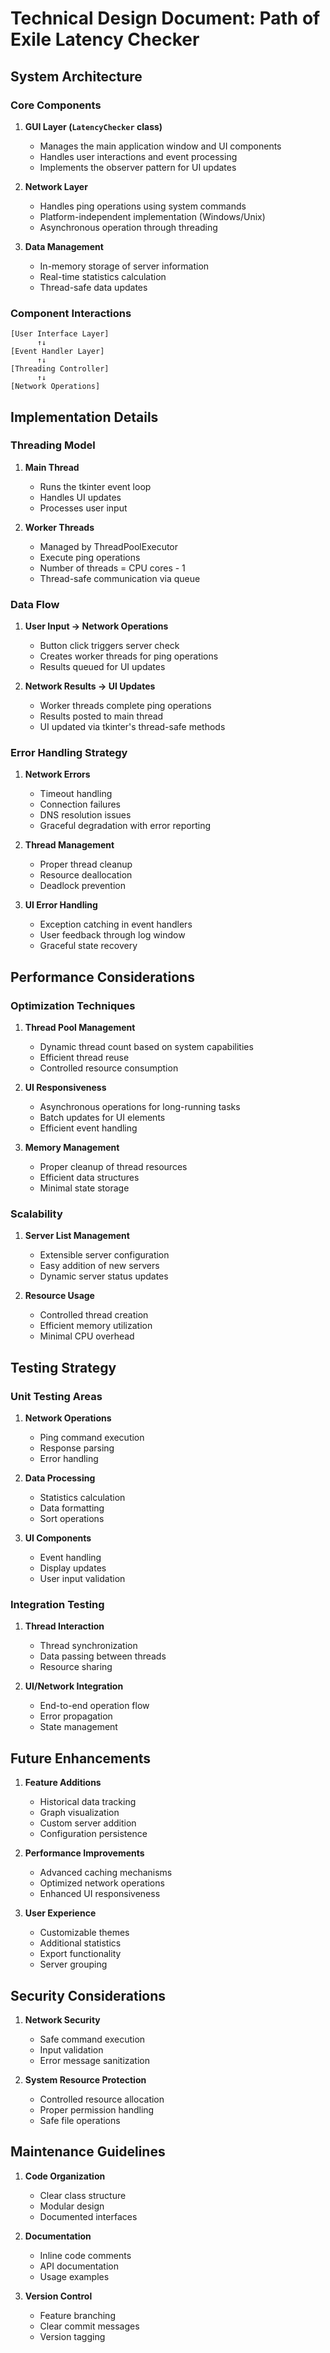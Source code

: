 # Technical Design Document: Path of Exile Latency Checker

## System Architecture

### Core Components

1. **GUI Layer (`LatencyChecker` class)**
   - Manages the main application window and UI components
   - Handles user interactions and event processing
   - Implements the observer pattern for UI updates

2. **Network Layer**
   - Handles ping operations using system commands
   - Platform-independent implementation (Windows/Unix)
   - Asynchronous operation through threading

3. **Data Management**
   - In-memory storage of server information
   - Real-time statistics calculation
   - Thread-safe data updates

### Component Interactions

```
[User Interface Layer]
      ↑↓
[Event Handler Layer]
      ↑↓
[Threading Controller]
      ↑↓
[Network Operations]
```

## Implementation Details

### Threading Model

1. **Main Thread**
   - Runs the tkinter event loop
   - Handles UI updates
   - Processes user input

2. **Worker Threads**
   - Managed by ThreadPoolExecutor
   - Execute ping operations
   - Number of threads = CPU cores - 1
   - Thread-safe communication via queue

### Data Flow

1. **User Input → Network Operations**
   - Button click triggers server check
   - Creates worker threads for ping operations
   - Results queued for UI updates

2. **Network Results → UI Updates**
   - Worker threads complete ping operations
   - Results posted to main thread
   - UI updated via tkinter's thread-safe methods

### Error Handling Strategy

1. **Network Errors**
   - Timeout handling
   - Connection failures
   - DNS resolution issues
   - Graceful degradation with error reporting

2. **Thread Management**
   - Proper thread cleanup
   - Resource deallocation
   - Deadlock prevention

3. **UI Error Handling**
   - Exception catching in event handlers
   - User feedback through log window
   - Graceful state recovery

## Performance Considerations

### Optimization Techniques

1. **Thread Pool Management**
   - Dynamic thread count based on system capabilities
   - Efficient thread reuse
   - Controlled resource consumption

2. **UI Responsiveness**
   - Asynchronous operations for long-running tasks
   - Batch updates for UI elements
   - Efficient event handling

3. **Memory Management**
   - Proper cleanup of thread resources
   - Efficient data structures
   - Minimal state storage

### Scalability

1. **Server List Management**
   - Extensible server configuration
   - Easy addition of new servers
   - Dynamic server status updates

2. **Resource Usage**
   - Controlled thread creation
   - Efficient memory utilization
   - Minimal CPU overhead

## Testing Strategy

### Unit Testing Areas

1. **Network Operations**
   - Ping command execution
   - Response parsing
   - Error handling

2. **Data Processing**
   - Statistics calculation
   - Data formatting
   - Sort operations

3. **UI Components**
   - Event handling
   - Display updates
   - User input validation

### Integration Testing

1. **Thread Interaction**
   - Thread synchronization
   - Data passing between threads
   - Resource sharing

2. **UI/Network Integration**
   - End-to-end operation flow
   - Error propagation
   - State management

## Future Enhancements

1. **Feature Additions**
   - Historical data tracking
   - Graph visualization
   - Custom server addition
   - Configuration persistence

2. **Performance Improvements**
   - Advanced caching mechanisms
   - Optimized network operations
   - Enhanced UI responsiveness

3. **User Experience**
   - Customizable themes
   - Additional statistics
   - Export functionality
   - Server grouping

## Security Considerations

1. **Network Security**
   - Safe command execution
   - Input validation
   - Error message sanitization

2. **System Resource Protection**
   - Controlled resource allocation
   - Proper permission handling
   - Safe file operations

## Maintenance Guidelines

1. **Code Organization**
   - Clear class structure
   - Modular design
   - Documented interfaces

2. **Documentation**
   - Inline code comments
   - API documentation
   - Usage examples

3. **Version Control**
   - Feature branching
   - Clear commit messages
   - Version tagging
